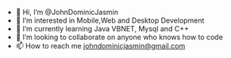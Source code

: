 - 👋 Hi, I’m @JohnDominicJasmin
- 👀 I’m interested in Mobile,Web and Desktop Development
- 🌱 I’m currently learning Java VBNET, Mysql and C++
- 💞️ I’m looking to collaborate on anyone who knows how to code
- 📫 How to reach me johndominicjasmin@gmail.com

<!---
JohnDominicJasmin/JohnDominicJasmin is a ✨ special ✨ repository because its `README.md` (this file) appears on your GitHub profile.
You can click the Preview link to take a look at your changes.
--->
